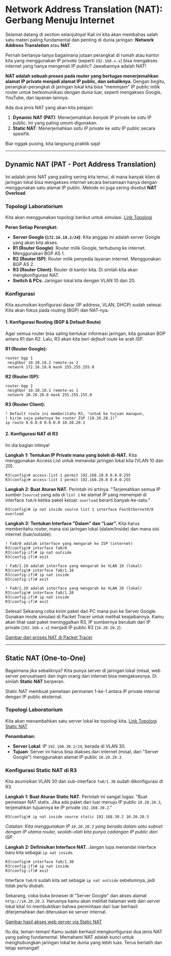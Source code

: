 # Network Address Translation (NAT): Gerbang Menuju Internet

Selamat datang di section selanjutnya! Kali ini kita akan membahas salah satu materi paling fundamental dan penting di dunia jaringan: **Network Address Translation** atau **NAT**.

Pernah bertanya-tanya bagaimana jutaan perangkat di rumah atau kantor kita yang menggunakan IP *private* (seperti `192.168.x.x`) bisa mengakses internet yang hanya mengenali IP *public*? Jawabannya adalah NAT!

**NAT adalah sebuah proses pada router yang bertugas menerjemahkan alamat IP private menjadi alamat IP public, dan sebaliknya.** Dengan begitu, perangkat-perangkat di jaringan lokal kita bisa "meminjam" IP public milik router untuk berkomunikasi dengan dunia luar, seperti mengakses Google, YouTube, dan layanan lainnya.

Ada dua jenis NAT yang akan kita pelajari:
1.  **Dynamic NAT (PAT)**: Menerjemahkan *banyak* IP private ke *satu* IP public. Ini yang paling umum digunakan.
2.  **Static NAT**: Menerjemahkan *satu* IP private ke *satu* IP public secara spesifik.

Biar nggak pusing, kita langsung praktik saja!

---

## Dynamic NAT (PAT - Port Address Translation)

Ini adalah jenis NAT yang paling sering kita temui, di mana banyak klien di jaringan lokal bisa mengakses internet secara bersamaan hanya dengan menggunakan satu alamat IP public. Metode ini juga sering disebut **NAT Overload**.

### Topologi Laboratorium

Kita akan menggunakan topologi berikut untuk simulasi.
[Link Topologi](https://drive.google.com/open?id=1VnyfSnWxIAAwnj6syvxmq9UlxpkXTMu_&usp=drive_fs)

**Peran Setiap Perangkat:**
-   **Server Google (`172.16.10.2/24`)**: Kita anggap ini adalah server Google yang akan kita akses.
-   **R1 (Router Google)**: Router milik Google, terhubung ke internet. Menggunakan BGP AS 1.
-   **R2 (Router ISP)**: Router milik penyedia layanan internet. Menggunakan BGP AS 2.
-   **R3 (Router Client)**: Router di kantor kita. Di sinilah kita akan mengkonfigurasi NAT.
-   **Switch & PCs**: Jaringan lokal kita dengan VLAN 10 dan 20.

### Konfigurasi

Kita asumsikan konfigurasi dasar (IP address, VLAN, DHCP) sudah selesai. Kita akan fokus pada routing (BGP) dan NAT-nya.

#### 1. Konfigurasi Routing (BGP & Default Route)

Agar semua router bisa saling bertukar informasi jaringan, kita gunakan BGP antara R1 dan R2. Lalu, R3 akan kita beri *default route* ke arah ISP.

**R1 (Router Google):**
```cisco
router bgp 1
 neighbor 10.10.10.2 remote-as 2
 network 172.16.10.0 mask 255.255.255.0
```

**R2 (Router ISP):**
```cisco
router bgp 2
 neighbor 10.10.10.1 remote-as 1
 network 10.20.20.0 mask 255.255.255.0
```

**R3 (Router Client):**
```cisco
! Default route ini memberitahu R3, "untuk ke tujuan manapun,
! kirim saja paketnya ke router ISP (10.20.20.1)"
ip route 0.0.0.0 0.0.0.0 10.20.20.1
```

#### 2. Konfigurasi NAT di R3

Ini dia bagian intinya!

**Langkah 1: Tentukan IP Private mana yang boleh di-NAT.**
Kita menggunakan Access List untuk menandai jaringan lokal kita (VLAN 10 dan 20).
```cisco
R3(config)# access-list 1 permit 192.168.10.0 0.0.0.255
R3(config)# access-list 1 permit 192.168.20.0 0.0.0.255
```

**Langkah 2: Buat Aturan NAT.**
Perintah ini artinya: "Terjemahkan semua IP sumber (`source`) yang ada di `list 1` ke alamat IP yang menempel di interface `fa0/0` ketika paket keluar. `overload` berarti banyak-ke-satu."
```cisco
R3(config)# ip nat inside source list 1 interface FastEthernet0/0 overload
```

**Langkah 3: Tentukan Interface "Dalam" dan "Luar".**
Kita harus memberitahu router, mana sisi jaringan lokal (dalam/inside) dan mana sisi internet (luar/outside).
```cisco
! Fa0/0 adalah interface yang mengarah ke ISP (internet)
R3(config)# interface fa0/0
R3(config-if)# ip nat outside
R3(config-if)# exit

! Fa0/1.10 adalah interface yang mengarah ke VLAN 10 (lokal)
R3(config)# interface fa0/1.10
R3(config-if)# ip nat inside
R3(config-if)# exit

! Fa0/1.20 adalah interface yang mengarah ke VLAN 20 (lokal)
R3(config)# interface fa0/1.20
R3(config-if)# ip nat inside
R3(config-if)# exit
```

Selesai! Sekarang coba kirim paket dari PC mana pun ke Server Google. Gunakan mode simulasi di Packet Tracer untuk melihat keajaibannya. Kamu akan lihat saat paket meninggalkan R3, IP sumbernya berubah dari IP private (`192.168.x.x`) menjadi IP public R3 (`10.20.20.2`).

[Gambar dari proses NAT di Packet Tracer](https://drive.google.com/open?id=1E0l695JREDgLTbmGf_bbnyPJrUWCmdY8&usp=drive_fs)

---

## Static NAT (One-to-One)

Bagaimana jika sebaliknya? Kita punya server di jaringan lokal (misal, web server perusahaan) dan ingin orang dari internet bisa mengaksesnya. Di sinilah **Static NAT** berperan.

Static NAT membuat pemetaan permanen 1-ke-1 antara IP private internal dengan IP public eksternal.

### Topologi Laboratorium

Kita akan menambahkan satu server lokal ke topologi kita.
[Link Topologi Static NAT](https://drive.google.com/open?id=1RHFhZBQTm8xBvDlsMtwbqbbDy8XLOCAg&usp=drive_fs)

**Penambahan:**
-   **Server Lokal**: IP `192.168.30.2/24`, berada di VLAN 30.
-   **Tujuan**: Server ini harus bisa diakses dari internet (misal, dari "Server Google") menggunakan alamat IP public `10.20.20.3`.

### Konfigurasi Static NAT di R3

Kita asumsikan VLAN 30 dan sub-interface `fa0/1.30` sudah dikonfigurasi di R3.

**Langkah 1: Buat Aturan Static NAT.**
Perintah ini sangat lugas: "Buat pemetaan NAT statis. Jika ada paket dari luar menuju IP public `10.20.20.3`, terjemahkan tujuannya ke IP private `192.168.30.2`."
```cisco
R3(config)# ip nat inside source static 192.168.30.2 10.20.20.3
```
*Catatan: Kita menggunakan IP `10.20.20.3` yang berada dalam satu subnet dengan IP utama router, seolah-olah kita punya cadangan IP public dari ISP.*

**Langkah 2: Definisikan Interface NAT.**
Jangan lupa menandai interface baru kita sebagai `ip nat inside`.
```cisco
R3(config)# interface fa0/1.30
R3(config-if)# ip nat inside
R3(config-if)# exit
```
Interface `fa0/0` sudah kita set sebagai `ip nat outside` sebelumnya, jadi tidak perlu diubah.

Sekarang, coba buka browser di "Server Google" dan akses alamat `http://10.20.20.3`. Harusnya kamu akan melihat halaman web dari server lokal kita! Ini membuktikan bahwa permintaan dari luar berhasil diterjemahkan dan diteruskan ke server internal.

[Gambar hasil akses web server via Static NAT](https://drive.google.com/open?id=1f0JMSP5X0Sv_nQJGsT33Laj0zZFSQ6w0&usp=drive_fs)

Itu dia, teman-teman! Kamu sudah berhasil mengkonfigurasi dua jenis NAT yang paling fundamental. Memahami NAT adalah kunci untuk menghubungkan jaringan lokal ke dunia yang lebih luas. Terus berlatih dan tetap semangat!
